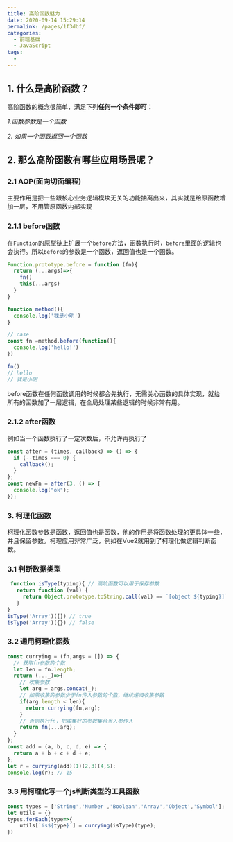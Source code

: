 ```yaml
---
title: 高阶函数魅力
date: 2020-09-14 15:29:14
permalink: /pages/1f3dbf/
categories:
  - 前端基础
  - JavaScript
tags:
  - 
---
```


## 1. 什么是高阶函数？

高阶函数的概念很简单，满足下列**任何一个条件即可：**

*1.函数参数是一个函数*

*2. 如果一个函数返回一个函数*

<!-- more -->

## 2. 那么高阶函数有哪些应用场景呢？

### 2.1 AOP(面向切面编程)

主要作用是把一些跟核心业务逻辑模块无关的功能抽离出来，其实就是给原函数增加一层，不用管原函数内部实现

### 2.1.1 before函数

在`Function`的原型链上扩展一个`before`方法，函数执行时，`before`里面的逻辑也会执行。所以`before`的参数是一个函数，返回值也是一个函数。

```js
Function.prototype.before = function (fn){
  return (...args)=>{
    fn()
    this(...args)
  }
}

function method(){
  console.log('我是小明')
}

// case
const fn =method.before(function(){
  console.log('hello!')
})

fn()
// hello
// 我是小明
```

before函数在任何函数调用的时候都会先执行，无需关心函数的具体实现，就给所有的函数加了一层逻辑，在全局处理某些逻辑的时候非常有用。

### 2.1.2 after函数

例如当一个函数执行了一定次数后，不允许再执行了

```js
const after = (times, callback) => () => {
  if (--times === 0) {
    callback();
  }
};
const newFn = after(3, () => {
  console.log("ok");
});
```

### 3. 柯理化函数

柯理化函数参数是函数，返回值也是函数，他的作用是将函数处理的更具体一些，并且保留参数。柯理应用非常广泛，例如在Vue2就用到了柯理化做逻辑判断函数。

### 3.1 判断数据类型

```js
 function isType(typing){ // 高阶函数可以用于保存参数
   return function (val) {
     return Object.prototype.toString.call(val) == `[object ${typing}]`
   }
}
isType('Array')([]) // true
isType('Array')({}) // false
```

### 3.2 通用柯理化函数

```js
const currying = (fn,args = []) => {
  // 获取fn参数的个数
  let len = fn.length;
  return (..._)=>{
    // 收集参数
    let arg = args.concat(_);
    // 如果收集的参数少于fn传入参数的个数，继续递归收集参数
    if(arg.length < len){
      return currying(fn,arg);
    }
    // 否则执行fn，把收集好的参数集合当入参传入
    return fn(...arg);
  }
};
const add = (a, b, c, d, e) => {
  return a + b + c + d + e;
};
let r = currying(add)(1)(2,3)(4,5);
console.log(r); // 15
```

### 3.3 用柯理化写一个js判断类型的工具函数

```js
const types = ['String','Number','Boolean','Array','Object','Symbol'];
let utils = {}
types.forEach(type=>{
    utils[`is${type}`] = currying(isType)(type);
})
```